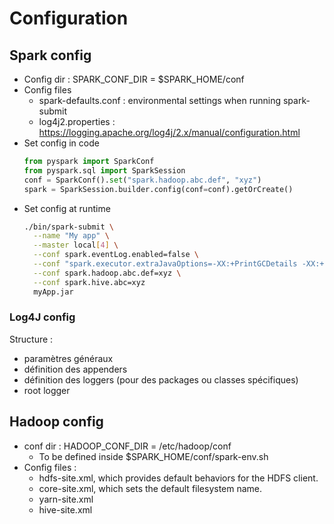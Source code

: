 # Configuration

## Spark config
- Config dir : SPARK_CONF_DIR = $SPARK_HOME/conf
- Config files
  - spark-defaults.conf : environmental settings when running spark-submit
  - log4j2.properties : https://logging.apache.org/log4j/2.x/manual/configuration.html
- Set config in code
    ```python
    from pyspark import SparkConf
    from pyspark.sql import SparkSession
    conf = SparkConf().set("spark.hadoop.abc.def", "xyz")
    spark = SparkSession.builder.config(conf=conf).getOrCreate()
    ```
- Set config at runtime
    ```bash
    ./bin/spark-submit \
      --name "My app" \
      --master local[4] \
      --conf spark.eventLog.enabled=false \
      --conf "spark.executor.extraJavaOptions=-XX:+PrintGCDetails -XX:+PrintGCTimeStamps" \
      --conf spark.hadoop.abc.def=xyz \
      --conf spark.hive.abc=xyz
      myApp.jar
    ```

  
### Log4J config
Structure : 
- paramètres généraux
- définition des appenders
- définition des loggers (pour des packages ou classes spécifiques)
- root logger


## Hadoop config
- conf dir : HADOOP_CONF_DIR = /etc/hadoop/conf
  - To be defined inside $SPARK_HOME/conf/spark-env.sh
- Config files :
  - hdfs-site.xml, which provides default behaviors for the HDFS client. 
  - core-site.xml, which sets the default filesystem name.
  - yarn-site.xml
  - hive-site.xml

